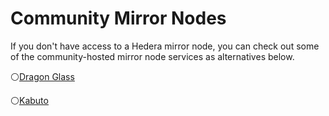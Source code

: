 # Community Mirror Nodes

If you don't have access to a Hedera mirror node, you can check out some of the community-hosted mirror node services as alternatives below.

⚪[Dragon Glass](https://app.dragonglass.me/hedera/home)

⚪[Kabuto](https://kabuto.sh)

